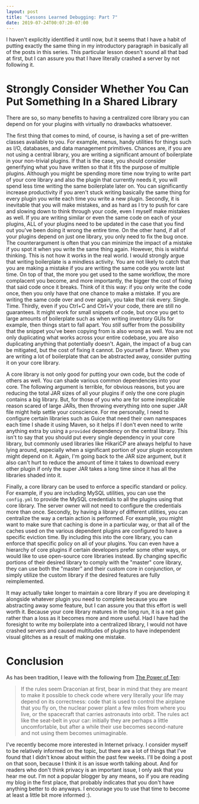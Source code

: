 ```yaml
---
layout: post
title: "Lessons Learned Debugging: Part 7"
date: 2019-07-24T00:07:20-07:00
---
```


I haven't explicitly identified it until now, but it seems
that I have a habit of putting exactly the same thing in my
introductory paragraph in basically all of the posts in
this series. This particular lesson doesn't sound all that
bad at first, but I can assure you that I have literally
crashed a server by not following it.

# Strongly Consider Whether You Can Put Something In a Shared Library

There are so, so many benefits to having a centralized
core library you can depend on for your plugins with
virtually no drawbacks whatsoever.

The first thing that comes to mind, of course, is having
a set of pre-written classes available to you. For example,
menus, handy utilities for things such as I/O, databases,
and data management primitives. Chances are, if you are not
using a central library, you are writing a significant
amount of boilerplate in your non-trivial plugins. If that
is the case, you should consider generifying what you have
written so that it fits the purpose of multiple plugins.
Although you might be spending more time now trying to
write part of your core library and also the plugin that
currently needs it, you will spend less time writing the
same boilerplate later on. You can significantly increase
productivity if you aren't stuck writing basically the
same thing for every plugin you write each time you write
a new plugin. Secondly, it is inevitable that you will
make mistakes, and as hard as I try to push for care and
slowing down to think through your code, even I myself
make mistakes as well. If you are writing similar or even
the same code on each of your plugins, ALL of your plugins
need to be updated in the case that you find out you've
been doing it wrong the entire time. On the other hand, if
all of your plugins depend on just one library, you only
need to fix the bug once. The counterargument is often that
you can minimize the impact of a mistake if you spot it
when you write the same thing again. However, this is
wishful thinking. This is not how it works in the real
world. I would strongly argue that writing boilerplate is a
mindless activity. You are not likely to catch that you are
making a mistake if you are writing the same code you wrote
last time. On top of that, the more you get used to the
same workflow, the more complacent you become, and more
importantly, the bigger the cost of fixing that said code
once it breaks. Think of it this way: if you only write the
code once, then you only have that one chance to make a
mistake. If you are writing the same code over and over
again, you take that risk every. Single. Time. Thirdly,
even if you Ctrl+C and Ctrl+V your code, there are still
no guarantees. It might work for small snippets of code,
but once you get to large amounts of boilerplate such as
when writing inventory GUIs for example, then things start
to fall apart. You *still* suffer from the possibility that
the snippet you've been copying from is also wrong as well.
You are not only duplicating what works across your entire
codebase, you are also duplicating anything that
potentially doesn't. Again, the impact of a bug can be
mitigated, but the cost of fixing it cannot. Do yourself a
favor. When you are writing a lot of boilerplate that can
be abstracted away, consider putting it on your core
library.

A core library is not only good for putting your own code,
but the code of others as well. You can shade various
common dependencies into your core. The following argument
is terrible, for obvious reasons, but you are reducing the
total JAR sizes of all your plugins if only the one core
plugin contains a big library. But, for those of you who
are for some inexplicable reason scared of large JARs, then
throwing everything into one super JAR file might help
settle your conscience. For me personally, I need to
configure certain libraries such as Guice that need their
own namespaces each time I shade it using Maven, so it
helps if I don't even need to write anything extra by
using a `provided` dependency on the central library. This
isn't to say that you should put every single dependency in
your core library, but commonly used libraries like
HikariCP are always helpful to have lying around,
especially when a significant portion of your plugin
ecosystem might depend on it. Again, I'm going back to the
JAR size argument, but it also can't hurt to reduce the
amount of time it takes to download every other plugin if
only the super JAR takes a long time since it has all the
libraries shaded into it.

Finally, a core library can be used to enforce a specific
standard or policy. For example, if you are including
MySQL utilities, you can use the `config.yml` to provide
the MySQL credentials to all the plugins using that core
library. The server owner will not need to configure the
credentials more than once. Secondly, by having a library
of different utilities, you can centralize the way a
certain action is performed. For example, you might want
to make sure that caching is done in a particular way, or
that all of the caches used on the various dependent
plugins are configured to have a specific eviction time.
By including this into the core library, you can enforce
that specific policy on all of your plugins. You can even
have a hierarchy of core plugins if certain developers
prefer some other ways, or would like to use open-source
core libraries instead. By changing specific portions of
their desired library to comply with the "master" core
library, they can use both the "master" and their custom
core in conjunction, or simply utilize the custom
library if the desired features are fully reimplemented.

It may actually take longer to maintain a core library
if you are developing it alongside whatever plugin
you need to complete because you are abstracting away some
feature, but I can assure you that this effort is well
worth it. Because your core library matures in the long
run, it is a net gain rather than a loss as it becomes more
and more useful. Had I have had the foresight to write my
boilerplate into a centralized library, I would not have
crashed servers and caused multitudes of plugins to have
independent visual glitches as a result of making one
mistake.

# Conclusion

As has been tradition, I leave with the following from
[The Power of Ten](http://spinroot.com/gerard/pdf/P10.pdf):

> If the rules seem Draconian at first, bear in mind that
they are meant to make it possible to check code where very
literally your life may depend on its correctness: code
that is used to control the airplane that you fly on, the
nuclear power plant a few miles from where you live, or the
spacecraft that carries astronauts into orbit. The rules
act like the seat-belt in your car: initially they are
perhaps a little uncomfortable, but after a while their use
becomes second-nature and not using them becomes
unimaginable.

I've recently become more interested in Internet privacy.
I consider myself to be relatively informed on the topic,
but there are a lot of things that I've found that I didn't
know about within the past few weeks. I'll be doing a post
on that soon, because I think it is an issue worth talking
about. And for readers who don't think privacy is an
important issue, I only ask that you hear me out. I'm not a
popular blogger by any means, so if you are reading my blog
in the first place, that probably indicates that you don't
have anything better to do anyways. I encourage you to use
that time to become at least a little bit more informed :).

